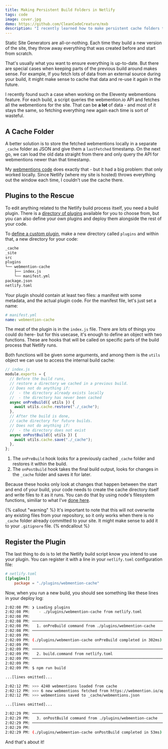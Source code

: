```yaml
---
title: Making Persistent Build Folders in Netlify
tags: code
image: cover.jpg
demo: https://github.com/CleanCodeCreature/mxb
description: "I recently learned how to make persistent cache folders that stick around between builds on Netlify, and I'm using it to store webmention data."
---
```


<p class="lead">Static Site Generators are all-or-nothing. Each time they build a new version of the site, they throw away everything that was created before and start from scratch.</p>

That's usually what you want to ensure everything is up-to-date. But there are special cases when keeping parts of the previous build around makes sense. For example, If you fetch lots of data from an external source during your build, it might make sense to cache that data and re-use it again in the future.

I recently found such a case when working on the Eleventy webmentions feature. For each build, a script queries the webmention.io API and fetches all the webmentions for the site. That can be **a lot** of data - and most of it stays the same, so fetching everything new again each time is sort of wasteful.

## A Cache Folder

A better solution is to store the fetched webmentions locally in a separate `_cache` folder as JSON and give them a `lastFetched` timestamp. On the next go, we can load the old data straight from there and only query the API for webmentions newer than that timestamp.

My [webmentions code](https://github.com/CleanCodeCreature/mxb/blob/master/src/data/webmentions.js) does exactly that - but it had a big problem: that only worked locally. Since Netlify (where my site is hosted) throws everything out the window each time, I couldn't use the cache there.

## Plugins to the Rescue

To edit anything related to the Netlify build process itself, you need a build plugin. There is a [directory of plugins](https://app.netlify.com/plugins) available for you to choose from, but you can also define your own plugins and deploy them alongside the rest of your code.

To [define a custom plugin](https://docs.netlify.com/configure-builds/build-plugins/create-plugins/#local-plugins), make a new directory called `plugins` and within that, a new directory for your code:

```bash
_cache
_site
src
plugins
└── webmention-cache
    ├── index.js
    └── manifest.yml
package.json
netlify.toml
```

Your plugin should contain at least two files: a manifest with some metadata, and the actual plugin code.
For the manifest file, let's just set a name:

```yml
# manifest.yml
name: webmention-cache
```

The meat of the plugin is in the `index.js` file. There are lots of things you could do here- but for this usecase, it's enough to define an object with two functions. These are hooks that will be called on specific parts of the build process that Netlify runs.

Both functions will be given some arguments, and among them is the `utils` object we can use to access the internal build cache:

```js
// index.js
module.exports = {
  // Before the build runs,
  // restore a directory we cached in a previous build.
  // Does not do anything if:
  //  - the directory already exists locally
  //  - the directory has never been cached
  async onPreBuild({ utils }) {
    await utils.cache.restore("./_cache");
  },
  // After the build is done,
  // cache directory for future builds.
  // Does not do anything if:
  //  - the directory does not exist
  async onPostBuild({ utils }) {
    await utils.cache.save("./_cache");
  },
};
```

1. The `onPreBuild` hook looks for a previously cached `_cache` folder and restores it within the build.
2. The `onPostBuild` hook takes the final build output, looks for changes in the `_cache` folder and saves it for later.

Because these hooks only look at changes that happen between the start and end of your build, your code needs to create the cache directory itself and write files to it as it runs. You can do that by using node's filesystem functions, similiar to what I've [done here](https://github.com/CleanCodeCreature/mxb/blob/master/src/data/webmentions.js#L52).

{% callout "warning" %}
It's important to note that this will not overwrite any existing files from your repository, so it only works when there is no `_cache` folder already committed to your site. It might make sense to add it to your `.gitignore` file.
{% endcallout %}

## Register the Plugin

The last thing to do is to let the Netlify build script know you intend to use your plugin. You can register it with a line in your `netlify.toml` configuration file:

```toml
# netlify.toml
[[plugins]]
    package = "./plugins/webmention-cache"
```

Now, when you run a new build, you should see something like these lines in your deploy log:

```bash
2:02:08 PM: ❯ Loading plugins
2:02:08 PM:    - ./plugins/webmention-cache from netlify.toml
2:02:08 PM: ​
2:02:08 PM: ────────────────────────────────────────────────────────────────
2:02:08 PM:   1. onPreBuild command from ./plugins/webmention-cache
2:02:08 PM: ────────────────────────────────────────────────────────────────
2:02:09 PM: ​
2:02:09 PM: (./plugins/webmention-cache onPreBuild completed in 302ms)
2:02:09 PM: ​
2:02:09 PM: ────────────────────────────────────────────────────────────────
2:02:09 PM:   2. build.command from netlify.toml
2:02:09 PM: ────────────────────────────────────────────────────────────────
2:02:09 PM: ​
2:02:09 PM: $ npm run build

...[lines omitted]...

2:02:12 PM: >>> 4240 webmentions loaded from cache
2:02:12 PM: >>> 6 new webmentions fetched from https://webmention.io/api
2:02:12 PM: >>> webmentions saved to _cache/webmentions.json

...[lines omitted]...

2:02:29 PM: ────────────────────────────────────────────────────────────────
2:02:29 PM:   3. onPostBuild command from ./plugins/webmention-cache
2:02:29 PM: ────────────────────────────────────────────────────────────────
2:02:29 PM: ​
2:02:29 PM: (./plugins/webmention-cache onPostBuild completed in 53ms)
```

And that's about it!
